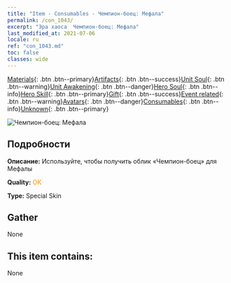 ```yaml
---
title: "Item - Consumables - Чемпион-боец: Мефала"
permalink: /con_1043/
excerpt: "Эра хаоса  Чемпион-боец: Мефала"
last_modified_at: 2021-07-06
locale: ru
ref: "con_1043.md"
toc: false
classes: wide
---
```

 [Materials](/ItemsRU/){: .btn .btn--primary}[Artifacts](/ItemsRU/Artifacts/){: .btn .btn--success}[Unit Soul](/ItemsRU/UnitSoul/){: .btn .btn--warning}[Unit Awakening](/ItemsRU/UnitAwakening/){: .btn .btn--danger}[Hero Soul](/ItemsRU/HeroSoul/){: .btn .btn--info}[Hero Skill](/ItemsRU/HeroSkill/){: .btn .btn--primary}[Gift](/ItemsRU/Gift/){: .btn .btn--success}[Event related](/ItemsRU/Events/){: .btn .btn--warning}[Avatars](/ItemsRU/Avatars/){: .btn .btn--danger}[Consumables](/ItemsRU/Consumables/){: .btn .btn--info}[Unknown](/ItemsRU/Unknown/){: .btn .btn--primary}

 ![Чемпион-боец: Мефала](/images/h/h_Mephala7.jpg)

## Подробности
 **Описание:** Используйте, чтобы получить облик «Чемпион-боец» для Мефалы

 **Quality:** <span style="color: #FF8C00">OK</span>

 **Type:** Special Skin

## Gather

  None

## This item contains:

  None

